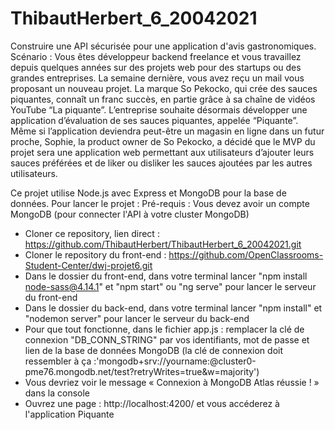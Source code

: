 # ThibautHerbert_6_20042021
Construire une API sécurisée pour une application d'avis gastronomiques.
Scénario : 
Vous êtes développeur backend freelance et vous travaillez depuis quelques années sur des projets web pour des startups ou des grandes entreprises.  La semaine dernière, vous avez reçu un mail vous proposant un nouveau projet.  La marque So Pekocko, qui crée des sauces piquantes, connaît un franc succès, en partie grâce à sa chaîne de vidéos YouTube “La piquante”. L’entreprise souhaite désormais développer une application d’évaluation de ses sauces piquantes, appelée “Piquante”.  Même si l’application deviendra peut-être un magasin en ligne dans un futur proche, Sophie, la product owner de So Pekocko, a décidé que le MVP du projet sera une application web permettant aux utilisateurs d’ajouter leurs sauces préférées et de liker ou disliker les sauces ajoutées par les autres utilisateurs.

Ce projet utilise Node.js avec Express et MongoDB pour la base de données.
Pour lancer le projet :
Pré-requis :
Vous devez avoir un compte MongoDB (pour connecter l'API à votre cluster MongoDB)
- Cloner ce repository, lien direct : https://github.com/ThibautHerbert/ThibautHerbert_6_20042021.git
- Cloner le repository du front-end : https://github.com/OpenClassrooms-Student-Center/dwj-projet6.git
- Dans le dossier du front-end, dans votre terminal lancer "npm install node-sass@4.14.1" et "npm start" ou "ng serve" pour lancer le serveur du front-end
- Dans le dossier du back-end, dans votre terminal lancer "npm install" et "nodemon server" pour lancer le serveur du back-end
- Pour que tout fonctionne, dans le fichier app.js : remplacer la clé de connexion "DB_CONN_STRING" par vos identifiants, mot de passe et lien de la base de données MongoDB (la clé de connexion doit ressembler à ça :'mongodb+srv://yourname:<PASSWORD>@cluster0-pme76.mongodb.net/test?retryWrites=true&w=majority')
- Vous devriez voir le message « Connexion à MongoDB Atlas réussie ! » dans la console
- Ouvrez une page : http://localhost:4200/ et vous accéderez à l'application Piquante
